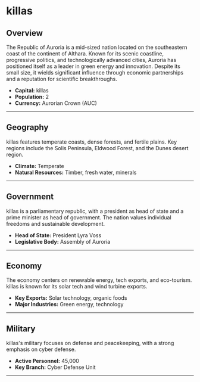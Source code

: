 # killas

## Overview
The Republic of Auroria is a mid-sized nation located on the southeastern coast of the continent of Althara. Known for its scenic coastline, progressive politics, and technologically advanced cities, Auroria has positioned itself as a leader in green energy and innovation. Despite its small size, it wields significant influence through economic partnerships and a reputation for scientific breakthroughs.

- **Capital:** killas
- **Population:** 2
- **Currency:** Aurorian Crown (AUC)

---

## Geography
killas features temperate coasts, dense forests, and fertile plains. Key regions include the Solis Peninsula, Eldwood Forest, and the Dunes desert region.

- **Climate:** Temperate
- **Natural Resources:** Timber, fresh water, minerals

---

## Government
killas is a parliamentary republic, with a president as head of state and a prime minister as head of government. The nation values individual freedoms and sustainable development.

- **Head of State:** President Lyra Voss
- **Legislative Body:** Assembly of Auroria

---

## Economy
The economy centers on renewable energy, tech exports, and eco-tourism. killas is known for its solar tech and wind turbine exports.

- **Key Exports:** Solar technology, organic foods
- **Major Industries:** Green energy, technology

---

## Military
killas's military focuses on defense and peacekeeping, with a strong emphasis on cyber defense.

- **Active Personnel:** 45,000
- **Key Branch:** Cyber Defense Unit

---

